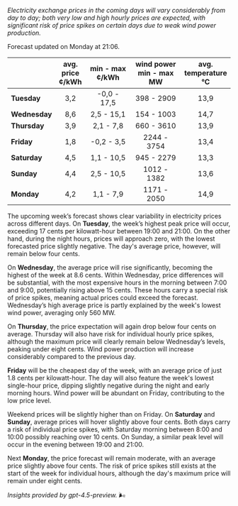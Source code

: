 *Electricity exchange prices in the coming days will vary considerably from day to day; both very low and high hourly prices are expected, with significant risk of price spikes on certain days due to weak wind power production.*

Forecast updated on Monday at 21:06.

|              | avg.<br>price<br>¢/kWh | min - max<br>¢/kWh | wind power<br>min - max<br>MW | avg.<br>temperature<br>°C |
|:-------------|:----------------:|:----------------:|:-------------:|:-------------:|
| **Tuesday**      |       3,2        |    -0,0 - 17,5    |     398 - 2909     |     13,9      |
| **Wednesday**    |       8,6        |     2,5 - 15,1    |     154 - 1003     |     14,7      |
| **Thursday**     |       3,9        |     2,1 - 7,8     |     660 - 3610     |     13,9      |
| **Friday**       |       1,8        |    -0,2 - 3,5     |     2244 - 3754    |     13,4      |
| **Saturday**     |       4,5        |     1,1 - 10,5    |     945 - 2279     |     13,3      |
| **Sunday**       |       4,4        |     2,5 - 10,5    |     1012 - 1382    |     13,6      |
| **Monday**       |       4,2        |     1,1 - 7,9     |     1171 - 2050    |     14,9      |

The upcoming week’s forecast shows clear variability in electricity prices across different days. On **Tuesday**, the week’s highest peak price will occur, exceeding 17 cents per kilowatt-hour between 19:00 and 21:00. On the other hand, during the night hours, prices will approach zero, with the lowest forecasted price slightly negative. The day's average price, however, will remain below four cents.

On **Wednesday**, the average price will rise significantly, becoming the highest of the week at 8.6 cents. Within Wednesday, price differences will be substantial, with the most expensive hours in the morning between 7:00 and 9:00, potentially rising above 15 cents. These hours carry a special risk of price spikes, meaning actual prices could exceed the forecast. Wednesday’s high average price is partly explained by the week's lowest wind power, averaging only 560 MW.

On **Thursday**, the price expectation will again drop below four cents on average. Thursday will also have risk for individual hourly price spikes, although the maximum price will clearly remain below Wednesday’s levels, peaking under eight cents. Wind power production will increase considerably compared to the previous day.

**Friday** will be the cheapest day of the week, with an average price of just 1.8 cents per kilowatt-hour. The day will also feature the week's lowest single-hour price, dipping slightly negative during the night and early morning hours. Wind power will be abundant on Friday, contributing to the low price level.

Weekend prices will be slightly higher than on Friday. On **Saturday** and **Sunday**, average prices will hover slightly above four cents. Both days carry a risk of individual price spikes, with Saturday morning between 8:00 and 10:00 possibly reaching over 10 cents. On Sunday, a similar peak level will occur in the evening between 19:00 and 21:00.

Next **Monday**, the price forecast will remain moderate, with an average price slightly above four cents. The risk of price spikes still exists at the start of the week for individual hours, although the day's maximum price will remain under eight cents.

*Insights provided by gpt-4.5-preview.* 🌬️
